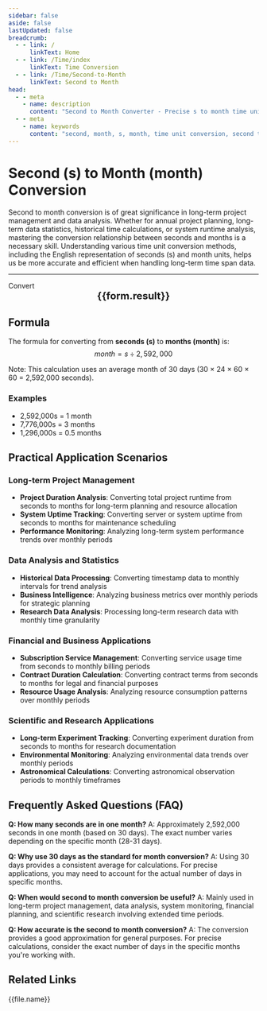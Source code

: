 ```yaml
---
sidebar: false
aside: false
lastUpdated: false
breadcrumb:
  - - link: /
      linkText: Home
  - - link: /Time/index
      linkText: Time Conversion
  - - link: /Time/Second-to-Month
      linkText: Second to Month
head:
  - - meta
    - name: description
      content: "Second to Month Converter - Precise s to month time unit conversion tool. Supports quick conversion between seconds and months, suitable for long-term project management, data statistical analysis, historical time calculations, and more. Provides detailed conversion formulas, practical application scenarios, and frequently asked questions."
  - - meta
    - name: keywords
      content: "second, month, s, month, time unit conversion, second to month, month conversion, second, time converter, minute second conversion, second unit conversion, second conversion, what is s unit, hour unit, second conversion, time second, second to hour conversion, time transformation, one second, second definition, second unit, second conversion, minute second symbol, how many seconds in one month, monthly time calculation, second in English, time second, time unit, time conversion, month unit, long-term time statistics"
---
```

# Second (s) to Month (month) Conversion

Second to month conversion is of great significance in long-term project management and data analysis. Whether for annual project planning, long-term data statistics, historical time calculations, or system runtime analysis, mastering the conversion relationship between seconds and months is a necessary skill. Understanding various time unit conversion methods, including the English representation of seconds (s) and month units, helps us be more accurate and efficient when handling long-term time span data.

---
<script setup>
import { onMounted, reactive, inject, ref } from 'vue'
import { NButton,NForm ,NFormItem,NInput,NInputNumber,NSelect,NCard,useMessage,NGrid ,NGi  } from 'naive-ui'
import { defineClientComponent } from 'vitepress'
import { Time } from '../files';

const convert = inject('convert')
const seoKey = ['minute second conversion','second unit conversion','second conversion','what is s unit','hour unit','second conversion','time second','second to hour conversion','time transformation','one second','second definition','second unit','second conversion','minute second symbol','how many seconds in one month','monthly time calculation','second in English','time second','time unit','time conversion','month unit','long-term time statistics']
const form = reactive({
  number: null,
  result: '',
  title: 'Second to Month Converter'
})

const convertHandler = () => {
  if (form.number !== null && !isNaN(form.number)) {
    const convertedValue = parseFloat(form.number) / 2592000
    form.result = `${form.number}s = ${convertedValue.toFixed(6)}month`
  } else {
    form.result = 'Please enter a valid number.'
  }
}
</script>

<n-card :title="form.title" size="small" :bordered="false" style="margin-bottom: 16px">
  <n-form size="large" :model="form">
    <n-form-item label="Second (s)">
      <n-input-number v-model:value="form.number" placeholder="Enter seconds" style="width: 100%" />
    </n-form-item>
    <n-form-item>
      <n-button type="info" @click="convertHandler" block>Convert</n-button>
    </n-form-item>
  </n-form>
  <template #footer>
    <div style="font-size: 12px; color: #666; text-align: center;">
      <span v-for="(keyword, index) in seoKey" :key="index">
        {{ keyword }}<span v-if="index < seoKey.length - 1"> | </span>
      </span>
    </div>
  </template>
</n-card>

<n-card  embedded :bordered="false" hoverable>
  <div  style="text-align:center;font-size:20px;">
    <strong>{{form.result}}</strong>
  </div>
</n-card>

## Formula

The formula for converting from **seconds (s)** to **months (month)** is:
$$ month = s \div 2,592,000 $$

Note: This calculation uses an average month of 30 days (30 × 24 × 60 × 60 = 2,592,000 seconds).

### Examples
- 2,592,000s = 1 month
- 7,776,000s = 3 months
- 1,296,000s = 0.5 months

## Practical Application Scenarios

### Long-term Project Management
- **Project Duration Analysis**: Converting total project runtime from seconds to months for long-term planning and resource allocation
- **System Uptime Tracking**: Converting server or system uptime from seconds to months for maintenance scheduling
- **Performance Monitoring**: Analyzing long-term system performance trends over monthly periods

### Data Analysis and Statistics
- **Historical Data Processing**: Converting timestamp data to monthly intervals for trend analysis
- **Business Intelligence**: Analyzing business metrics over monthly periods for strategic planning
- **Research Data Analysis**: Processing long-term research data with monthly time granularity

### Financial and Business Applications
- **Subscription Service Management**: Converting service usage time from seconds to monthly billing periods
- **Contract Duration Calculation**: Converting contract terms from seconds to months for legal and financial purposes
- **Resource Usage Analysis**: Analyzing resource consumption patterns over monthly periods

### Scientific and Research Applications
- **Long-term Experiment Tracking**: Converting experiment duration from seconds to months for research documentation
- **Environmental Monitoring**: Analyzing environmental data trends over monthly periods
- **Astronomical Calculations**: Converting astronomical observation periods to monthly timeframes

## Frequently Asked Questions (FAQ)

**Q: How many seconds are in one month?**
A: Approximately 2,592,000 seconds in one month (based on 30 days). The exact number varies depending on the specific month (28-31 days).

**Q: Why use 30 days as the standard for month conversion?**
A: Using 30 days provides a consistent average for calculations. For precise applications, you may need to account for the actual number of days in specific months.

**Q: When would second to month conversion be useful?**
A: Mainly used in long-term project management, data analysis, system monitoring, financial planning, and scientific research involving extended time periods.

**Q: How accurate is the second to month conversion?**
A: The conversion provides a good approximation for general purposes. For precise calculations, consider the exact number of days in the specific months you're working with.

## Related Links
<n-grid x-gap="12" :cols="2">
  <n-gi v-for="(file, index) in Time" :key="index">
    <n-button
      text
      tag="a"
      :href="file.path"
      type="info"
    >
      {{file.name}}
    </n-button>
  </n-gi>
</n-grid>